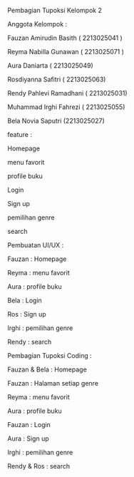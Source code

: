 Pembagian Tupoksi Kelompok 2

Anggota Kelompok :

Fauzan Amirudin Basith		( 2213025041 )

Reyma Nabilla Gunawan		( 2213025071 )

Aura Daniarta			( 2213025049)

Rosdiyanna Safitri			( 2213025063)

Rendy Pahlevi Ramadhani	( 2213025031)

Muhammad Irghi Fahrezi		( 2213025055)

Bela Novia Saputri			(2213025027)

feature :

Homepage 

menu favorit

profile buku

Login 

Sign up

pemilihan genre 

search

Pembuatan UI/UX :

Fauzan : Homepage 

Reyma : menu favorit

Aura : profile buku

Bela : Login 

Ros : Sign up

Irghi : pemilihan genre 

Rendy : search

Pembagian Tupoksi Coding :

Fauzan & Bela : Homepage 

Fauzan : Halaman setiap genre 

Reyma : menu favorit

Aura : profile buku

Fauzan : Login 

Aura : Sign up

Irghi : pemilihan genre 

Rendy & Ros : search
